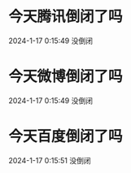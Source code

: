 # 今天腾讯倒闭了吗

2024-1-17 0:15:49 没倒闭

# 今天微博倒闭了吗

2024-1-17 0:15:49 没倒闭

# 今天百度倒闭了吗

2024-1-17 0:15:51 没倒闭

